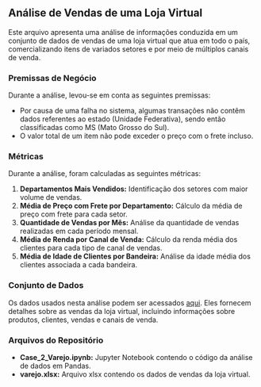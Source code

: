 ## Análise de Vendas de uma Loja Virtual

Este arquivo apresenta uma análise de informações conduzida em um conjunto de dados de vendas de uma loja virtual que atua em todo o país, comercializando itens de variados setores e por meio de múltiplos canais de venda.

### Premissas de Negócio

Durante a análise, levou-se em conta as seguintes premissas:
- Por causa de uma falha no sistema, algumas transações não contêm dados referentes ao estado (Unidade Federativa), sendo então classificadas como MS (Mato Grosso do Sul).
- O valor total de um item não pode exceder o preço com o frete incluso.

### Métricas

Durante a análise, foram calculadas as seguintes métricas:

1. **Departamentos Mais Vendidos:**  Identificação dos setores com maior volume de vendas.
2. **Média de Preço com Frete por Departamento:** Cálculo da média de preço com frete para cada setor.
3. **Quantidade de Vendas por Mês:** Análise da quantidade de vendas realizadas em cada período mensal.
4. **Média de Renda por Canal de Venda:** Cálculo da renda média dos clientes para cada tipo de canal de vendas.
5. **Média de Idade de Clientes por Bandeira:** Análise da idade média dos clientes associada a cada bandeira.

### Conjunto de Dados

Os dados usados nesta análise podem ser acessados [aqui](https://github.com/leandroboteon/biblioteca_pandas/blob/main/varejo.xlsx). Eles fornecem detalhes sobre as vendas da loja virtual, incluindo informações sobre produtos, clientes, vendas e canais de venda.

### Arquivos do Repositório

- **Case_2_Varejo.ipynb:** Jupyter Notebook contendo o código da análise de dados em Pandas.
- **varejo.xlsx:** Arquivo xlsx contendo os dados de vendas da loja virtual.
